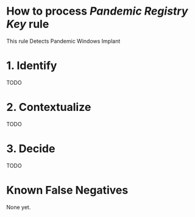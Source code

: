 # How to process *Pandemic Registry Key* rule
This rule Detects Pandemic Windows Implant

# 1. Identify
TODO

# 2. Contextualize
TODO

# 3. Decide
TODO

# Known False Negatives
None yet.
